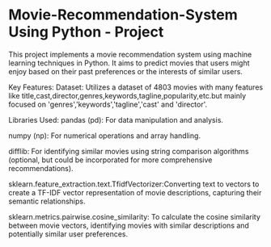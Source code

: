 # Movie-Recommendation-System Using Python - Project
This project implements a movie recommendation system using machine learning techniques in Python. It aims to predict movies that users might enjoy based on their past preferences or the interests of similar users.

Key Features:
Dataset: Utilizes a dataset of 4803 movies with many features like title,cast,director,genres,keywords,tagline,popularity,etc.but mainly focused on 'genres','keywords','tagline','cast' and 'director'.

Libraries Used:
pandas (pd): For data manipulation and analysis.

numpy (np): For numerical operations and array handling.

difflib: For identifying similar movies using string comparison algorithms (optional, but could be incorporated for more comprehensive recommendations).

sklearn.feature_extraction.text.TfidfVectorizer:Converting text to vectors to create a TF-IDF vector representation of movie descriptions, capturing their semantic relationships.

sklearn.metrics.pairwise.cosine_similarity: To calculate the cosine similarity between movie vectors, identifying movies with similar descriptions and potentially similar user preferences.
